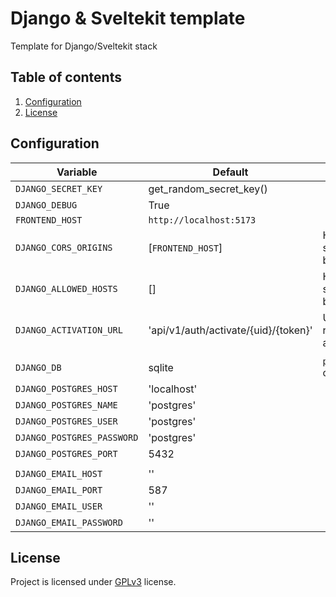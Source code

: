 # Django &amp; Sveltekit template
Template for Django/Sveltekit stack

## Table of contents
1. [Configuration](#configuration)
2. [License](#license)

## Configuration

| Variable                   | Default                              | Note                         |
|----------------------------|--------------------------------------|------------------------------|
| `DJANGO_SECRET_KEY`        | get_random_secret_key()              |                              |
| `DJANGO_DEBUG`             | True                                 |                              |
| `FRONTEND_HOST`            | `http://localhost:5173`              |                              |
| `DJANGO_CORS_ORIGINS`      | [`FRONTEND_HOST`]                    | Hosts are separated by comma |
| `DJANGO_ALLOWED_HOSTS`     | []                                   | Hosts are separated by comma |
| `DJANGO_ACTIVATION_URL`    | 'api/v1/auth/activate/{uid}/{token}' | Used for register activation |
|                            |                                      |                              |
| `DJANGO_DB`                | sqlite                               | `postgresql` or `sqlite`     |
| `DJANGO_POSTGRES_HOST`     | 'localhost'                          |                              |
| `DJANGO_POSTGRES_NAME`     | 'postgres'                           |                              |
| `DJANGO_POSTGRES_USER`     | 'postgres'                           |                              |
| `DJANGO_POSTGRES_PASSWORD` | 'postgres'                           |                              |
| `DJANGO_POSTGRES_PORT`     | 5432                                 |                              |
|                            |                                      |                              |
| `DJANGO_EMAIL_HOST`        | ''                                   |                              |
| `DJANGO_EMAIL_PORT`        | 587                                  |                              |
| `DJANGO_EMAIL_USER`        | ''                                   |                              |
| `DJANGO_EMAIL_PASSWORD`    | ''                                   |                              |




## License
Project is licensed under [GPLv3](https://github.com/GrbavaCigla/razmenakarata/blob/master/LICENSE) license.
